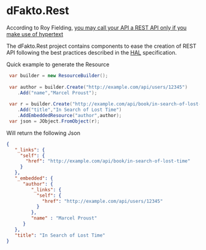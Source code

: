 # dFakto.Rest

According to Roy Fielding, [you may call your API a REST API only if you make use of hypertext](https://roy.gbiv.com/untangled/2008/rest-apis-must-be-hypertext-driven)

The dFakto.Rest project contains components to ease the creation of REST API following the best practices described in the 
[HAL](https://en.wikipedia.org/wiki/Hypertext_Application_Language) specification.

Quick example to generate the Resource

```c#
 var builder = new ResourceBuilder();
 
 var author = builder.Create("http://example.com/api/users/12345")
    .Add("name","Marcel Proust");
 
 var r = builder.Create("http://example.com/api/book/in-search-of-lost-time")
    .Add("title","In Search of Lost Time")
    .AddEmbeddedResource("author",author);
 var json = JObject.FromObject(r);
```
Will return the following Json
```json
{
   "_links": {
     "self": {
       "href": "http://example.com/api/book/in-search-of-lost-time"
     }
   },
   "_embedded": {
      "author": {
         "_links": {
           "self": {
             "href": "http://example.com/api/users/12345"
           }
         },
         "name" : "Marcel Proust"
      }
   },
   "title": "In Search of Lost Time"
}
```

